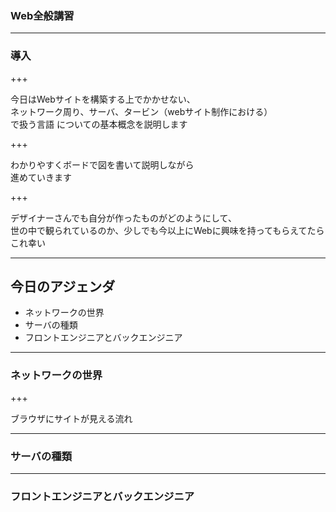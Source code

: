### Web全般講習

---

### 導入

+++

今日はWebサイトを構築する上でかかせない、<br>
ネットワーク周り、サーバ、タービン（webサイト制作における）<br>で扱う言語
についての基本概念を説明します

+++

わかりやすくボードで図を書いて説明しながら<br>
進めていきます

+++

デザイナーさんでも自分が作ったものがどのようにして、<br>
世の中で観られているのか、少しでも今以上にWebに興味を持ってもらえてたら<br>
これ幸い

---

## 今日のアジェンダ

- ネットワークの世界
- サーバの種類
- フロントエンジニアとバックエンジニア

---

### ネットワークの世界

+++

ブラウザにサイトが見える流れ

---


### サーバの種類


---


### フロントエンジニアとバックエンジニア


